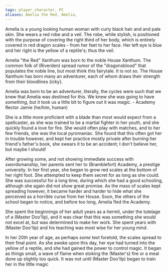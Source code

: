 ```yaml
---
tags: player_character, PC
aliases: Amelia the Red, Amelia, 
---
```


Amelia is a young looking human woman with curly black hair and and pale skin. She wears a red robe and a veil. The robe, while stylish, is positioned with the purpose of covering the right third of her body, which is entirely covered in red dragon scales - from her feet to her face. Her left eye is blue and her right is the yellow of a reptile's; thus the veil.

Amelia "the Red" Xanthum was born to the noble House Xanthum. The common folk of (Riverden) spread rumor of the "dragonsblood" that populates the noble line, but most think this fairytale. It is not so. The House Xanthum has born many an adventurer, each of whom draws their strength from their bloodlines {icky}.

Amelia was born to be an adventurer, literally, the cycles were such that we knew that Amelia was destined for this. We knew she was going to have *something*, but it took us a little bit to figure out it was magic. - Academy Rector Jamie (he/him, human)

She is a little more proficient with a blade than most would expect from a spellcaster, as she was trained to be a martial fighter in her youth, and she quickly found a love for fire. She would often play with matches, and to her few friends, she was the local pyromaniac. She found that this often got her in trouble however, and kept her practice mostly private after burning her friend's father's book, she swears it to be an accident; I don't believe her, but maybe I should! 

After growing some, and not showing immediate success with swordsmanship, her parents sent her to (Bramblefort) Academy, a prestige university. In her first year, she began to grow red scales at the bottom of her right foot. She attempted to keep them secret for as long as she could. She was successful for a long time, during which she had a good schooling, although she again did not show great promise. As the mass of scales kept spreading however, it became harder and harder to hide what she perceived as a horrible curse from her House. Soon, the others of the school began to notice, and before too long, Amelia fled the Academy. 

She spent the beginnings of her adult years as a hermit, under the tutelage of a (Master Doo'Ilp), and it was clear that this was something she would not excel at, but was determined to make her work. She spent years with (Master Doo'Ilp) and his teaching was most wise for her young mind.

In her 20th year of age, as perhaps *some* text foretold, the scales spread to their final point. As she awoke upon this day, her eye had turned into the yellow of a reptile, and she had gained the power to control magic. It began as things small, a wave of flame when stoking the (Master's) fire or a meal done up slightly too quick. It was not until (Master Doo'Ilp) began to train her in the little magic 